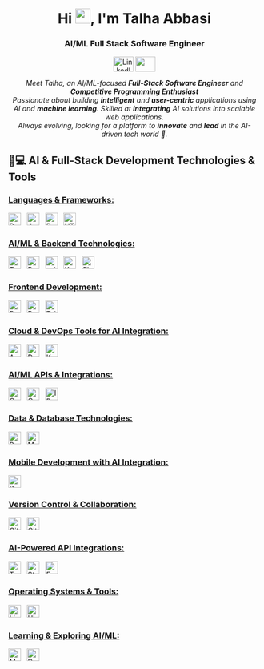 <h1 align="center">Hi <img src="Hi.gif" width="30px">, I'm Talha Abbasi</h1>
<h3 align="center">AI/ML Full Stack Software Engineer</h3>
<p align="center">
  <a href="#" target="blank"><img align="center" src="https://cdn.jsdelivr.net/npm/simple-icons@3.0.1/icons/linkedin.svg" alt="LinkedIn" height="30" width="40" /></a>
  <a href="mailto:talhaa.eagle1@gmail.com"><img align="center" src="https://simpleicons.org/icons/gmail.svg" height="30" width="40" /></a>
</p>

<p align="center">
  <em>
    Meet Talha, an AI/ML-focused <b>Full-Stack Software Engineer</b> and <b>Competitive Programming Enthusiast</b><br>
    Passionate about building <b>intelligent</b> and <b>user-centric</b> applications using AI and <b>machine learning</b>. Skilled at <b>integrating</b> AI solutions into scalable web applications.<br>
    Always evolving, looking for a platform to <b>innovate</b> and <b>lead</b> in the AI-driven tech world 🚀.
  </em>
</p>

## 🚀💻 AI & Full-Stack Development Technologies & Tools

### <u> Languages & Frameworks: </u>
<span><img src="https://img.shields.io/badge/Ruby%20on%20Rails-red?style=for-the-badge&logo=ruby-on-rails" alt="Ruby on Rails" title="Ruby on Rails" height="25" /></span>
&nbsp;
<span><img src="https://img.shields.io/badge/JavaScript-323330?style=for-the-badge&logo=javascript&logoColor=F7DF1E" alt="JavaScript" title="JavaScript" height="25" /></span>
&nbsp;
<span><img src="https://img.shields.io/badge/Python-3776AB?style=for-the-badge&logo=python&logoColor=white" alt="Python" title="Python" height="25" /></span>
&nbsp;
<span><img src="https://img.shields.io/badge/HTML-E34F26?style=for-the-badge&logo=html5&logoColor=white" alt="HTML5" title="HTML" height="25" /></span>

### <u> AI/ML & Backend Technologies: </u>
<span><img src="https://img.shields.io/badge/TensorFlow-FF6F00?style=for-the-badge&logo=tensorflow&logoColor=white" alt="TensorFlow" title="TensorFlow" height="25" /></span>
&nbsp;
<span><img src="https://img.shields.io/badge/PyTorch-EE4C2C?style=for-the-badge&logo=pytorch&logoColor=white" alt="PyTorch" title="PyTorch" height="25" /></span>
&nbsp;
<span><img src="https://img.shields.io/badge/scikit-learn-F7931E?style=for-the-badge&logo=scikit-learn&logoColor=white" alt="scikit-learn" title="scikit-learn" height="25" /></span>
&nbsp;
<span><img src="https://img.shields.io/badge/Keras-D00000?style=for-the-badge&logo=keras&logoColor=white" alt="Keras" title="Keras" height="25" /></span>
&nbsp;
<span><img src="https://img.shields.io/badge/Flask-000000?style=for-the-badge&logo=flask&logoColor=white" alt="Flask" title="Flask" height="25" /></span>

### <u> Frontend Development: </u>
<span><img src="https://img.shields.io/badge/React-20232A?style=for-the-badge&logo=react&logoColor=61DAFB" alt="ReactJS" title="ReactJS" height="25" /></span>
&nbsp;
<span><img src="https://img.shields.io/badge/Redux-593D88?style=for-the-badge&logo=redux&logoColor=white" alt="Redux" title="Redux" height="25" /></span>
&nbsp;
<span><img src="https://img.shields.io/badge/Tailwind_CSS-38B2AC?style=for-the-badge&logo=tailwind-css&logoColor=white" alt="TailwindCSS" title="TailwindCSS" height="25" /></span>

### <u> Cloud & DevOps Tools for AI Integration: </u>
<span><img src="https://img.shields.io/badge/AWS-232F3E?style=for-the-badge&logo=amazon-aws&logoColor=white" alt="AWS" title="Amazon Web Services" height="25" /></span>
&nbsp;
<span><img src="https://img.shields.io/badge/Docker-2CA5E0?style=for-the-badge&logo=docker&logoColor=white" alt="Docker" title="Docker" height="25" /></span>
&nbsp;
<span><img src="https://img.shields.io/badge/Kubernetes-326CE5?style=for-the-badge&logo=kubernetes&logoColor=white" alt="Kubernetes" title="Kubernetes" height="25" /></span>

### <u> AI/ML APIs & Integrations: </u>
<span><img src="https://img.shields.io/badge/OpenAI-FF8C00?style=for-the-badge&logo=openai&logoColor=white" alt="OpenAI" title="OpenAI" height="25" /></span>
&nbsp;
<span><img src="https://img.shields.io/badge/Google%20AI-4285F4?style=for-the-badge&logo=google&logoColor=white" alt="Google AI" title="Google AI" height="25" /></span>
&nbsp;
<span><img src="https://img.shields.io/badge/IBM%20Watson-0064A5?style=for-the-badge&logo=ibm&logoColor=white" alt="IBM Watson" title="IBM Watson" height="25" /></span>

### <u> Data & Database Technologies: </u>
<span><img src="https://img.shields.io/badge/PostgreSQL-4169E1?style=for-the-badge&logo=postgresql&logoColor=white" alt="PostgreSQL" title="PostgreSQL" height="25" /></span>
&nbsp;
<span><img src="https://img.shields.io/badge/MongoDB-4EA94B?style=for-the-badge&logo=mongodb&logoColor=white" alt="MongoDB" title="MongoDB" height="25" /></span>

### <u> Mobile Development with AI Integration: </u>
<span><img src="https://img.shields.io/badge/React%20Native-20232A?style=for-the-badge&logo=react&logoColor=61DAFB" alt="React Native" title="React Native" height="25" /></span>

### <u> Version Control & Collaboration: </u>
<span><img src="https://img.shields.io/badge/GIT-E44C30?style=for-the-badge&logo=git&logoColor=white" alt="Git" title="Git" height="25" /></span>
&nbsp;
<span><img src="https://img.shields.io/badge/GitHub-100000?style=for-the-badge&logo=github&logoColor=white" alt="GitHub" title="GitHub" height="25" /></span>

### <u> AI-Powered API Integrations:</u>
<span><img src="https://img.shields.io/badge/Twilio-F22F46?style=for-the-badge&logo=twilio&logoColor=white" alt="Twilio" title="Twilio API" height="25" /></span>
&nbsp;
<span><img src="https://img.shields.io/badge/Stripe-008CDD?style=for-the-badge&logo=stripe&logoColor=white" alt="Stripe" title="Stripe API" height="25" /></span>
&nbsp;
<span><img src="https://img.shields.io/badge/Facebook-1877F2?style=for-the-badge&logo=facebook&logoColor=white" alt="Facebook" title="Facebook API" height="25" /></span>

### <u> Operating Systems & Tools:</u>
<span><img src="https://img.shields.io/badge/Linux-FCC624?style=for-the-badge&logo=linux&logoColor=black" alt="Linux" title="Linux" height="25" /></span>
&nbsp;
<span><img src="https://img.shields.io/badge/Ubuntu-E95420?style=for-the-badge&logo=ubuntu&logoColor=white" alt="Ubuntu" title="Ubuntu" height="25" /></span>

### <u> Learning & Exploring AI/ML:</u>
<span><img src="https://img.shields.io/badge/Machine%20Learning-FFD700?style=for-the-badge&logo=google&logoColor=black" alt="Machine Learning" title="Machine Learning" height="25" /></span>
&nbsp;
<span><img src="https://img.shields.io/badge/Deep%20Learning-1D1D1D?style=for-the-badge&logo=keras&logoColor=white" alt="Deep Learning" title="Deep Learning" height="25" /></span>
&nbsp;
